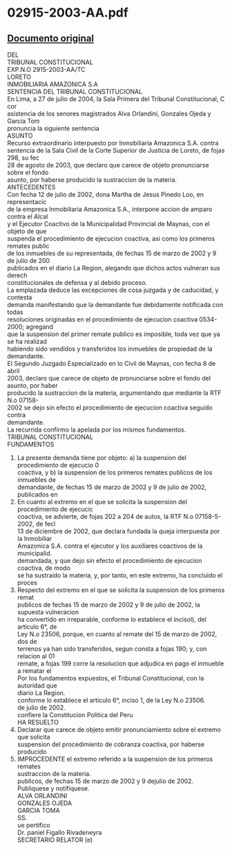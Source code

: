 
02915-2003-AA.pdf
=================
  
[Documento original](https://tc.gob.pe/jurisprudencia/2004/02915-2003-AA.pdf)  
---  
DEL  
TRIBUNAL CONSTITUCIONAL  
EXP.N.O 2915-2003-AA/TC  
LORETO  
INMOBILIARIA AMAZONICA S.A  
SENTENCIA DEL TRIBUNAL CONSTITUCIONAL  
En Lima, a 27 de julio de 2004, la Sala Primera del Tribunal Constitucional, C cor  
asistencia de los senores magistrados Alva Orlandini, Gonzales Ojeda y Garcia Tom  
pronuncia la siguiente sentencia  
ASUNTO  
Recurso extraordinario interpuesto por Inmobiliaria Amazonica S.A. contra  
sentencia de la Sala Civil de la Corte Superior de Justicia de Loreto, de fojas 298, su fec  
28 de agosto de 2003, que declaro que carece de objeto pronunciarse sobre el fondo  
asunto, por haberse producido la sustraccion de la materia.  
ANTECEDENTES  
Con fecha 12 de julio de 2002, dona Martha de Jesus Pinedo Loo, en representacic  
de la empresa Inmobiliaria Amazonica S.A., interpone accion de amparo contra el Alcal  
y el Ejecutor Coactivo de la Municipalidad Provincial de Maynas, con el objeto de que  
suspenda el procedimiento de ejecucion coactiva, asi como los primeros remates public  
de los inmuebles de su representada, de fechas 15 de marzo de 2002 y 9 de julio de 200  
publicados en el diario La Region, alegando que dichos actos vulneran sus derech  
constitucionales de defensa y al debido proceso.  
La emplazada deduce las excepciones de cosa juzgada y de caducidad, y contesta  
demanda manifestando que la demandante fue debidamente notificada con todas  
resoluciones originadas en el procedimiento de ejecucion coactiva 0534-2000; agregand  
que la suspension del primer remate publico es imposible, toda vez que ya se ha realizad  
habiendo sido vendidos y transferidos los inmuebles de propiedad de la demandante.  
El Segundo Juzgado Especializado en lo Civil de Maynas, con fecha 8 de abril  
2003, declaro que carece de objeto de pronunciarse sobre el fondo del asunto, por haber  
producido la sustraccion de la materia, argumentando que mediante la RTF N.o 07158-  
2002 se dejo sin efecto el procedimiento de ejecucion coactiva seguido contra  
demandante.  
La recurrida confirmo la apelada por los mismos fundamentos.  
TRIBUNAL CONSTITUCIONAL  
FUNDAMENTOS  
1. La presente demanda tiene por objeto: a) la suspension del procedimiento de ejecucio 0  
coactiva, y b) la suspension de los primeros remates publicos de los inmuebles de  
demandante, de fechas 15 de marzo de 2002 y 9 de julio de 2002, publicados en  
2. En cuanto al extremo en el que se solicita la suspension del procedimiento de ejecucic  
coactiva, se advierte, de fojas 202 a 204 de autos, la RTF N.o 07158-5-2002, de fecl  
13 de diciembre de 2002, que declara fundada la queja interpuesta por la Inmobiliar  
Amazonica S.A. contra el ejecutor y los auxiliares coactivos de la municipalid.  
demandada, y que dejo sin efecto el procedimiento de ejecucion coactiva, de modo  
se ha sustraido la materia, y, por tanto, en este extremo, ha concluido el proces  
3. Respecto del extremo en el que se solicita la suspension de los primeros remat  
publicos de fechas 15 de marzo de 2002 y 9 de julio de 2002, la supuesta vulneracion  
ha convertido en irreparable, conforme lo establece el incisol), del articulo 6°, de  
Ley N.o 23506, porque, en cuanto al remate del 15 de marzo de 2002, dos de  
terrenos ya han sido transferidos, segun consta a fojas 190; y, con relacion al 01  
remate, a fojas 199 corre la resolucion que adjudica en pago el inmueble a rematar el  
Por los fundamentos expuestos, el Tribunal Constitucional, con la autoridad que  
diario La Region.  
conforme lo establece el articulo 6°, inciso 1, de la Ley N.o 23506.  
de julio de 2002.  
confiere la Constitucion Politica del Peru  
HA RESUELTO  
1. Declarar que carece de objeto emitir pronunciamiento sobre el extremo que solicita  
suspension del procedimiento de cobranza coactiva, por haberse producido  
2. IMPROCEDENTE el extremo referido a la suspension de los primeros remates  
sustraccion de la materia.  
publicos, de fechas 15 de marzo de 2002 y 9 dejulio de 2002.  
Publiquese y notifiquese.  
ALVA ORLANDINI  
GONZALES OJEDA  
GARCIA TOMA  
SS.  
ue pertifico  
Dr. paniel Figallo Rivadeneyra  
SECRETARIO RELATOR (e)